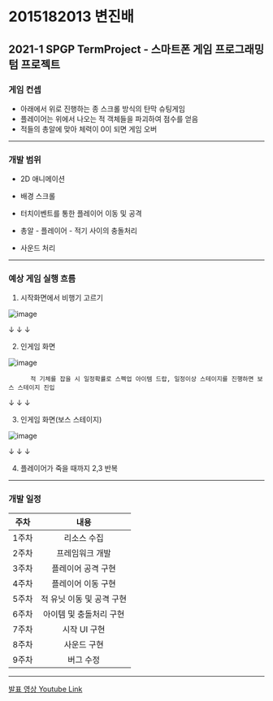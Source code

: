# 2015182013 변진배
## **2021-1 SPGP TermProject** - 스마트폰 게임 프로그래밍 텀 프로젝트

### 게임 컨셉
- 아래에서 위로 진행하는 종 스크롤 방식의 탄막 슈팅게임
- 플레이어는 위에서 나오는 적 객체들을 파괴하여 점수를 얻음
- 적들의 총알에 맞아 체력이 0이 되면 게임 오버
 
---------------------------------------------------------------------------------------------------------------

### 개발 범위
- 2D 애니메이션

- 배경 스크롤

- 터치이벤트를 통한 플레이어 이동 및 공격

- 총알 - 플레이어 - 적기 사이의 충돌처리

- 사운드 처리 
  

---------------------------------------------------------------------------------------------------------------

### 예상 게임 실행 흐름
1. 시작화면에서 비행기 고르기

 ![image](https://user-images.githubusercontent.com/22373033/113483609-546d5000-94df-11eb-8cbb-beb8aa7da9ed.png)


   ↓ ↓ ↓


2. 인게임 화면

![image](https://user-images.githubusercontent.com/22373033/113483747-f8ef9200-94df-11eb-99fa-a38ba4fcb672.png)

          적 기체를 잡을 시 일정확률로 스펙업 아이템 드랍, 일정이상 스테이지를 진행하면 보스 스테이지 진입


   ↓ ↓ ↓


3. 인게임 화면(보스 스테이지)

![image](https://user-images.githubusercontent.com/22373033/113483666-95fdfb00-94df-11eb-8c51-9452902deabf.png)


   ↓ ↓ ↓


4. 플레이어가 죽을 때까지 2,3 반복

---------------------------------------------------------------------------------------------------------------

### 개발 일정

주차 | 내용
:-----: | :-----:
1주차 | 리소스 수집
2주차 | 프레임워크 개발
3주차 | 플레이어 공격 구현
4주차 | 플레이어 이동 구현
5주차 | 적 유닛 이동 및 공격 구현
6주차 | 아이템 및 충돌처리 구현
7주차 | 시작 UI 구현
8주차 | 사운드 구현
9주차 | 버그 수정

---------------------------------------------------------------------------------------------------------------
[발표 영상 Youtube Link](https://www.youtube.com/watch?v=cfKxoxutmGk "2021-1 SPGP TermProject")









